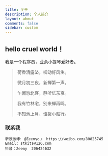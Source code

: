 ```yaml
---
title: 关于
description: 个人简介
layout: about
comments: false
sidebar: custom
---
```

## hello cruel world！

我是一个程序员，业余小提琴爱好者。

> 荷香清露坠，柳动好风生。
>
> 微月初三夜，新蝉第一声。
>
> 乍闻愁北客，静听忆东京。
>
> 我有竹林宅，别来蝉再鸣。
>
> 不知池上月，谁拨小船行。



### 联系我
```
新浪微博: @Zeenyou ​​​ ​https://weibo.com/80825745
Email: stkits@126.com
抖音：Zeeny  206424632
```